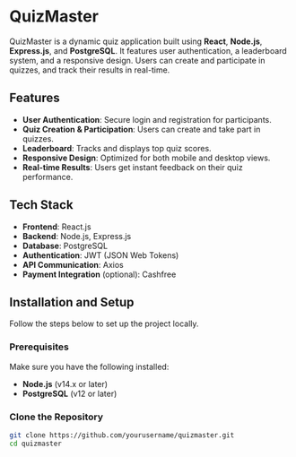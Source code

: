 # QuizMaster

QuizMaster is a dynamic quiz application built using **React**, **Node.js**, **Express.js**, and **PostgreSQL**. It features user authentication, a leaderboard system, and a responsive design. Users can create and participate in quizzes, and track their results in real-time.

## Features

- **User Authentication**: Secure login and registration for participants.
- **Quiz Creation & Participation**: Users can create and take part in quizzes.
- **Leaderboard**: Tracks and displays top quiz scores.
- **Responsive Design**: Optimized for both mobile and desktop views.
- **Real-time Results**: Users get instant feedback on their quiz performance.

## Tech Stack

- **Frontend**: React.js
- **Backend**: Node.js, Express.js
- **Database**: PostgreSQL
- **Authentication**: JWT (JSON Web Tokens)
- **API Communication**: Axios
- **Payment Integration** (optional): Cashfree

## Installation and Setup

Follow the steps below to set up the project locally.

### Prerequisites

Make sure you have the following installed:

- **Node.js** (v14.x or later)
- **PostgreSQL** (v12 or later)

### Clone the Repository

```bash
git clone https://github.com/yourusername/quizmaster.git
cd quizmaster
